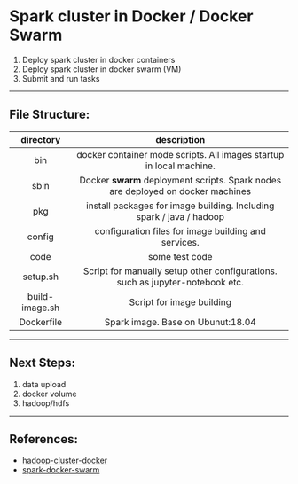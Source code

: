 # Spark cluster in Docker / Docker Swarm
1. Deploy spark cluster in docker containers
2. Deploy spark cluster in docker swarm (VM)
3. Submit and run tasks

-----
## File Structure:

|  directory | description  |
|:-:|:-:|
| bin | docker container mode scripts. All images startup in local machine. |
| sbin  | Docker **swarm** deployment scripts. Spark nodes are deployed on docker machines |
| pkg  | install packages for image building. Including spark / java / hadoop  |
| config | configuration files for image building and services. |
| code | some test code |
| setup.sh | Script for manually setup other configurations. such as jupyter-notebook etc.|
| build-image.sh | Script for image building |
| Dockerfile  | Spark image. Base on Ubunut:18.04  |
-----
## Next Steps:
1. data upload
2. docker volume
3. hadoop/hdfs

-----
## References:
* [hadoop-cluster-docker](https://github.com/kiwenlau/hadoop-cluster-docker)
* [spark-docker-swarm](https://github.com/testdrivenio/spark-docker-swarm)